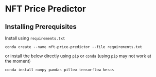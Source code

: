 # NFT Price Predictor

## Installing Prerequisites

Install using `requirements.txt`

```shell
conda create --name nft-price-predictor --file requirements.txt
```

or install the below directly using `pip` or `conda` (using `pip` may not work at the moment)

```shell
conda install numpy pandas pillow tensorflow keras
```
